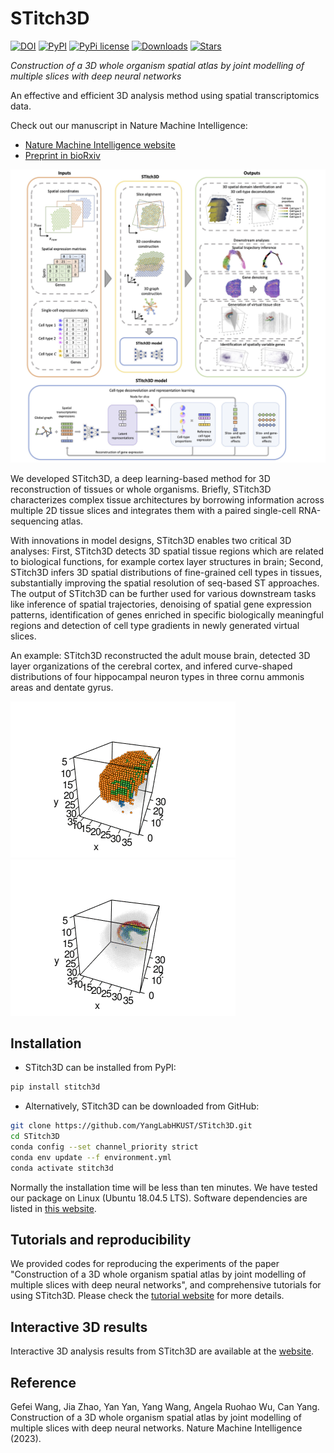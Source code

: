 # STitch3D
[![DOI](https://zenodo.org/badge/567093619.svg)](https://zenodo.org/badge/latestdoi/567093619) [![PyPI](https://img.shields.io/pypi/v/stitch3d?color=green)](https://pypi.python.org/pypi/stitch3d/) [![PyPi license](https://badgen.net/pypi/license/stitch3d/)](https://pypi.org/project/stitch3d/) [![Downloads](https://static.pepy.tech/personalized-badge/stitch3d?period=total&units=international_system&left_color=grey&right_color=orange&left_text=downloads)](https://pepy.tech/project/stitch3d) [![Stars](https://img.shields.io/github/stars/YangLabHKUST/STitch3D?logo=GitHub&color=yellow)](https://github.com/YangLabHKUST/STitch3D/stargazers) 

*Construction of a 3D whole organism spatial atlas by joint modelling of multiple slices with deep neural networks*

An effective and efficient 3D analysis method using spatial transcriptomics data.

Check out our manuscript in Nature Machine Intelligence:
+ [Nature Machine Intelligence website](https://www.nature.com/articles/s42256-023-00734-1)
+ [Preprint in bioRxiv](https://doi.org/10.1101/2023.02.02.526814)

![STitch3D\_pipeline](demos/Overview.jpg)

We developed STitch3D, a deep learning-based method for 3D reconstruction of tissues or whole organisms. Briefly, STitch3D characterizes complex tissue architectures by borrowing information across multiple 2D tissue slices and integrates them with a paired single-cell RNA-sequencing atlas.

With innovations in model designs, STitch3D enables two critical 3D analyses: First, STitch3D detects 3D spatial tissue regions which are related to biological functions, for example cortex layer structures in brain; Second, STitch3D infers 3D spatial distributions of fine-grained cell types in tissues, substantially improving the spatial resolution of seq-based ST approaches. The output of STitch3D can be further used for various downstream tasks like inference of spatial trajectories, denoising of spatial gene expression patterns, identification of genes enriched in specific biologically meaningful regions and detection of cell type gradients in newly generated virtual slices.

An example: STitch3D reconstructed the adult mouse brain, detected 3D layer organizations of the cerebral cortex, and infered curve-shaped distributions of four hippocampal neuron types in three cornu ammonis areas and dentate gyrus.

![hpc](demos/mouse_brain_layers.gif) ![hpc](demos/mouse_brain_hpc.gif)

Installation
------------
* STitch3D can be installed from PyPI:
```bash
pip install stitch3d
```
* Alternatively, STitch3D can be downloaded from GitHub:
```bash
git clone https://github.com/YangLabHKUST/STitch3D.git
cd STitch3D
conda config --set channel_priority strict
conda env update --f environment.yml
conda activate stitch3d
```
Normally the installation time will be less than ten minutes. We have tested our package on Linux (Ubuntu 18.04.5 LTS). Software dependencies are listed in [this website](https://stitch3d-tutorial.readthedocs.io/en/latest/installation.html#software-dependencies).

Tutorials and reproducibility
-----------------------------
We provided codes for reproducing the experiments of the paper "Construction of a 3D whole organism spatial atlas by joint modelling of multiple slices with deep neural networks", and comprehensive tutorials for using STitch3D. Please check the [tutorial website](https://stitch3d-tutorial.readthedocs.io/en/latest/index.html) for more details. 

Interactive 3D results
----------------------
Interactive 3D analysis results from STitch3D are available at the [website](https://stitch3d-tutorial.readthedocs.io/en/latest/index.html).

Reference
----------------------
Gefei Wang, Jia Zhao, Yan Yan, Yang Wang, Angela Ruohao Wu, Can Yang. Construction of a 3D whole organism spatial atlas by joint modelling of multiple slices with deep neural networks. Nature Machine Intelligence (2023).
